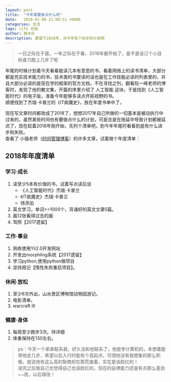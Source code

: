 ```yaml
---
layout: post
title:  "今年需要做点什么呢"
date:   2018-01-08 21:00:51 +0800
categories: 生活
tags: life 总结
author: 葩木乐
description: 展望下2018年，对今年有个初步的计划吧
---  
```

>  一日之际在于晨，一年之际在于春，2018年都开始了，是不是该订个小目标奋力跑上几步了呢

   年尾的时候计划着今天看看能读几本有意思的书，看着网络上的读书清单，大部分都是充实技术能力的书，技术类的书要读的话也是在工作技能必读的列表里的，并且大部分必读的是现在学的框架的官方文档，不在寻找之列，翻看阮一峰老师的博客时，发现了他的散文集，开篇的序里介绍了 人工智能 这块，于是找到《人工智能时代》的电子版，准备今年能够多读点开拓视野的书。  
   顺便找到了杰瑞·卡普兰的《IT疯魔史》，放在年度书单中了。  
   
   现在写文章时间都改成了2018了，想想2017年自己所做的一切基本是被动执行中过来的，虽然某些时间也有要做点什么的计划，可是总是在拖延中导致计划都被延迟了，现在趁着2018年刚开始，先列个清单吧，到今年年尾时看看到底有什么进步和失败。  
   查看了 小强老师（[时间管理博客](http://www.gtdlife.com)）的许多文章，试着做个年度清单：  
   
## 2018年年度清单   
### 学习·成长
   1. 读至少5本有价值的书，试着写点读后谈  
        - 《人工智能时代》杰瑞·卡普兰  
        -  《IT疯魔史》杰瑞·卡普兰  
        -  待添加  
   2. 英文学习，单词>=1000个，背诵好的英文文章5篇。  
   3. 画12张看得过去的画  
   4. 驾照【2017遗留】 
   
### 工作·事业  
   1. 熟练使用Yii2.0开发网站  
   2. 开发出morphling系统【2017遗留】  
   3. 学习python,使用python做项目  
   4. 坚持周记【惰性失败重启项目】。  
   
### 休闲·放松  
   1. 至少6次外出，山水景区博物馆动物园游记。  
   2. 电影清单。  
   3. warcraft III 
   
### 健康·身体  
   1. 每周至少跑步3次。待详细  
   2. 体重保持在130左右。  
   
>  ps：今天一个弟弟联系我，好久没和他联系了，他是学计算机的，本想着能带他走几步，希望以后入行时能有个高起点，可惜他没有我想象的那么积极，就说他有这么高的智商却在那荒废着，实在是该脸红的！  
说完之后我自己也觉得自己也该脸红的，现在的自律能力还是有点那么差劲~~改，以后得改！
